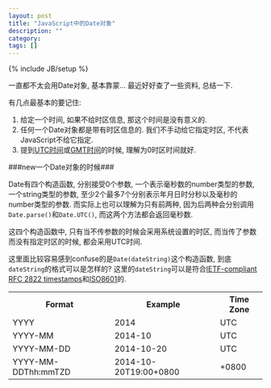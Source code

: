 ```yaml
---
layout: post
title: "JavaScript中的Date对象"
description: ""
category: 
tags: []
---
```

{% include JB/setup %}

一直都不太会用Date对象, 基本靠蒙... 最近好好查了一些资料, 总结一下.

有几点最基本的要记住: 

1. 给定一个时间, 如果不给时区信息, 那这个时间是没有意义的.
2. 任何一个Date对象都是带有时区信息的. 我们不手动给它指定时区, 不代表JavaScript不给它指定.
3. 提到[UTC时间](http://en.wikipedia.org/wiki/Coordinated_Universal_Time)或[GMT时间](http://en.wikipedia.org/wiki/Greenwich_Mean_Time)的时候, 理解为0时区时间就好.

###new一个Date对象的时候###

Date有四个构造函数, 分别接受0个参数, 一个表示毫秒数的number类型的参数, 一个string类型的参数, 至少2个最多7个分别表示年月日时分秒以及毫秒的number类型的参数. 而实际上也可以理解为只有前两种, 因为后两种会分别调用`Date.parse()`和`Date.UTC()`, 而这两个方法都会返回毫秒数. 

<script src="https://gist.github.com/Xidai/7902d6bf44256f7d76d3.js"></script>

这四个构造函数中, 只有当不传参数的时候会采用系统设置的时区, 而当传了参数而没有指定时区的时候, 都会采用UTC时间.

这里面比较容易感到confuse的是`Date(dateString)`这个构造函数, 到底`dateString`的格式可以是怎样的? 这里的`dateString`可以是符合[IETF-compliant RFC 2822 timestamps](http://tools.ietf.org/html/rfc2822#page-14)和[ISO8601](http://www.ecma-international.org/ecma-262/5.1/#sec-15.9.1.15)的.

<table class="table">
    <tr>
        <th>Format</th>
        <th>Example</th>
        <th>Time Zone</th>
    </tr>
    <tr>
        <td>YYYY</td>
        <td>2014</td>
        <td>UTC</td>
    </tr>
    <tr>
        <td>YYYY-MM</td>
        <td>2014-10</td>
        <td>UTC</td>
    </tr>
    <tr>
        <td>YYYY-MM-DD</td>
        <td>2014-10-20</td>
        <td>UTC</td>
    </tr>
    <tr>
        <td>YYYY-MM-DDThh:mmTZD</td>
        <td>2014-10-20T19:00+0800</td>
        <td>+0800</td>
    </tr>
</table>